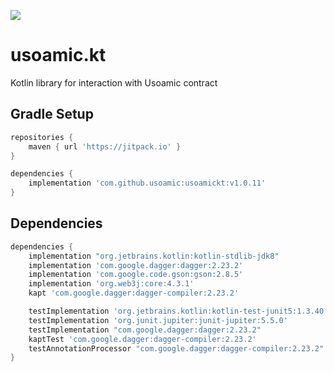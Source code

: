 [![](https://jitpack.io/v/usoamic/usoamickt.svg)](https://jitpack.io/#usoamic/usoamickt)
# usoamic.kt

Kotlin library for interaction with Usoamic contract

## Gradle Setup
```gradle
repositories {
    maven { url 'https://jitpack.io' }
}

dependencies {
    implementation 'com.github.usoamic:usoamickt:v1.0.11'
}
```

## Dependencies
```gradle
dependencies {
    implementation "org.jetbrains.kotlin:kotlin-stdlib-jdk8"
    implementation 'com.google.dagger:dagger:2.23.2'
    implementation 'com.google.code.gson:gson:2.8.5'
    implementation 'org.web3j:core:4.3.1'
    kapt 'com.google.dagger:dagger-compiler:2.23.2'

    testImplementation 'org.jetbrains.kotlin:kotlin-test-junit5:1.3.40'
    testImplementation 'org.junit.jupiter:junit-jupiter:5.5.0'
    testImplementation "com.google.dagger:dagger:2.23.2"
    kaptTest 'com.google.dagger:dagger-compiler:2.23.2'
    testAnnotationProcessor "com.google.dagger:dagger-compiler:2.23.2"
}

